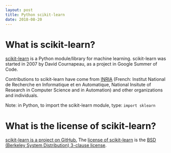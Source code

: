```yaml
---
layout: post
title: Python scikit-learn
date: 2018-08-20
---
```


# What is scikit-learn?

[scikit-learn](http://scikit-learn.org/stable/index.html) is a Python module/library for machine learning. scikit-learn was started in 2007 by David Cournapeau, as a project in Google Summer of Code.

Contributions to scikit-learn have come from [INRIA](https://www.inria.fr/) (French: Institut National de Recherche en Informatique et en Automatique, National Insitute of Research in Computer Science and in Automation) and other organizations and individuals.

Note: in Python, to import the scikit-learn module, type: ```import sklearn```

# What is the license of scikit-learn?

[scikit-learn is a project on GitHub.](https://github.com/scikit-learn/scikit-learn) The [license of scikit-learn](https://github.com/scikit-learn/scikit-learn/blob/master/COPYING) is the [BSD (Berkeley System Distribution) 3-clause license](https://opensource.org/licenses/BSD-3-Clause).
